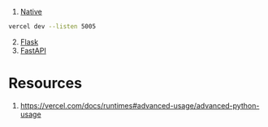 1. [Native](https://github.com/lifeparticle/vercel-python)
```bash
vercel dev --listen 5005
```
2. [Flask]()
3. [FastAPI]()

Resources
============
1. https://vercel.com/docs/runtimes#advanced-usage/advanced-python-usage
